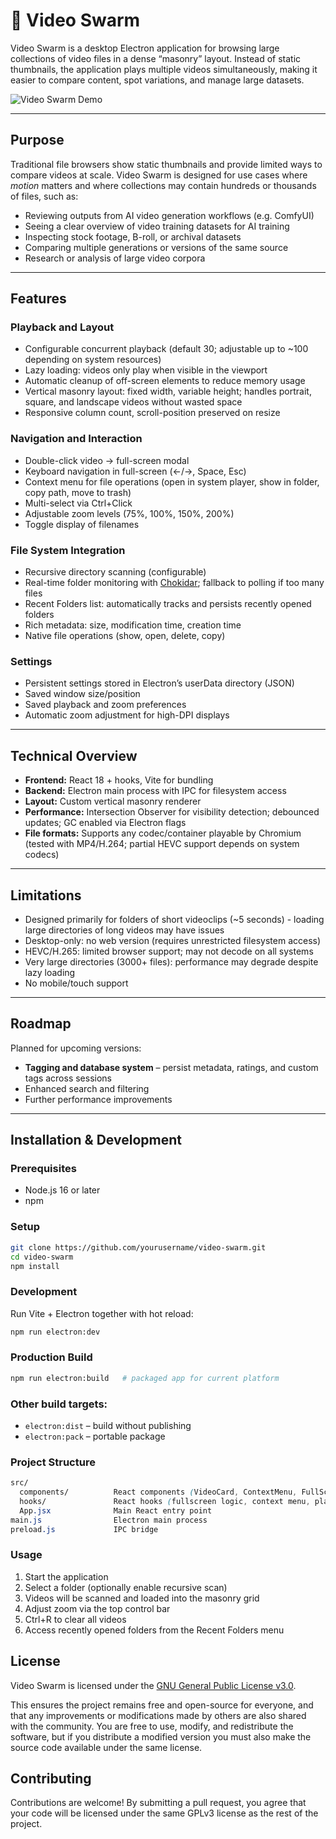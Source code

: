 # 🐝 Video Swarm

Video Swarm is a desktop Electron application for browsing large collections of video files in a dense “masonry” layout. Instead of static thumbnails, the application plays multiple videos simultaneously, making it easier to compare content, spot variations, and manage large datasets.  

![Video Swarm Demo](docs/images/demo.gif)

---

## Purpose

Traditional file browsers show static thumbnails and provide limited ways to compare videos at scale. Video Swarm is designed for use cases where *motion* matters and where collections may contain hundreds or thousands of files, such as:

- Reviewing outputs from AI video generation workflows (e.g. ComfyUI)
- Seeing a clear overview of video training datasets for AI training
- Inspecting stock footage, B-roll, or archival datasets
- Comparing multiple generations or versions of the same source
- Research or analysis of large video corpora

---

## Features

### Playback and Layout
- Configurable concurrent playback (default 30; adjustable up to ~100 depending on system resources)
- Lazy loading: videos only play when visible in the viewport
- Automatic cleanup of off-screen elements to reduce memory usage
- Vertical masonry layout: fixed width, variable height; handles portrait, square, and landscape videos without wasted space
- Responsive column count, scroll-position preserved on resize

### Navigation and Interaction
- Double-click video → full-screen modal
- Keyboard navigation in full-screen (←/→, Space, Esc)
- Context menu for file operations (open in system player, show in folder, copy path, move to trash)
- Multi-select via Ctrl+Click
- Adjustable zoom levels (75%, 100%, 150%, 200%)
- Toggle display of filenames

### File System Integration
- Recursive directory scanning (configurable)
- Real-time folder monitoring with [Chokidar](https://github.com/paulmillr/chokidar); fallback to polling if too many files
- Recent Folders list: automatically tracks and persists recently opened folders
- Rich metadata: size, modification time, creation time
- Native file operations (show, open, delete, copy)

### Settings
- Persistent settings stored in Electron’s userData directory (JSON)
- Saved window size/position
- Saved playback and zoom preferences
- Automatic zoom adjustment for high-DPI displays

---

## Technical Overview

- **Frontend:** React 18 + hooks, Vite for bundling
- **Backend:** Electron main process with IPC for filesystem access
- **Layout:** Custom vertical masonry renderer
- **Performance:** Intersection Observer for visibility detection; debounced updates; GC enabled via Electron flags
- **File formats:** Supports any codec/container playable by Chromium (tested with MP4/H.264; partial HEVC support depends on system codecs)

---

## Limitations

- Designed primarily for folders of short videoclips (~5 seconds) - loading large directories of long videos may have issues
- Desktop-only: no web version (requires unrestricted filesystem access)
- HEVC/H.265: limited browser support; may not decode on all systems
- Very large directories (3000+ files): performance may degrade despite lazy loading
- No mobile/touch support

---

## Roadmap

Planned for upcoming versions:

- **Tagging and database system** – persist metadata, ratings, and custom tags across sessions
- Enhanced search and filtering
- Further performance improvements

---

## Installation & Development

### Prerequisites
- Node.js 16 or later
- npm

### Setup
```bash
git clone https://github.com/yourusername/video-swarm.git
cd video-swarm
npm install
```

### Development
Run Vite + Electron together with hot reload:
```bash
npm run electron:dev
```

### Production Build
```bash
npm run electron:build   # packaged app for current platform
```

### Other build targets:
- `electron:dist` – build without publishing
- `electron:pack` – portable package

### Project Structure
```css
src/
  components/          React components (VideoCard, ContextMenu, FullScreenModal, RecentFolders)
  hooks/               React hooks (fullscreen logic, context menu, playback manager)
  App.jsx              Main React entry point
main.js                Electron main process
preload.js             IPC bridge
```

### Usage
1. Start the application
2. Select a folder (optionally enable recursive scan)
3. Videos will be scanned and loaded into the masonry grid
4. Adjust zoom via the top control bar
5. Ctrl+R to clear all videos
6. Access recently opened folders from the Recent Folders menu

## License

Video Swarm is licensed under the [GNU General Public License v3.0](LICENSE).

This ensures the project remains free and open-source for everyone, and that any improvements or modifications made by others are also shared with the community. You are free to use, modify, and redistribute the software, but if you distribute a modified version you must also make the source code available under the same license.

## Contributing

Contributions are welcome! By submitting a pull request, you agree that your code will be licensed under the same GPLv3 license as the rest of the project.
